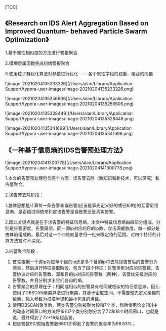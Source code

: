 [TOC]



## 《**Research on IDS Alert Aggregation Based on Improved Quantum- behaved Particle Swarm Optimization**》

1.基于属性相似度的方法进行警报聚合

2.模糊隶属函数完成初始警报聚合

3.使用粒子群优化算法对参数进行优化-----各个属性字段的权重、聚合的阈值

![image-20210204135233226](/Users/alan/Library/Application Support/typora-user-images/image-20210204135233226.png)

![image-20210204135256606](/Users/alan/Library/Application Support/typora-user-images/image-20210204135256606.png)

![image-20210204135328449](/Users/alan/Library/Application Support/typora-user-images/image-20210204135328449.png)

![image-20210204135341699](/Users/alan/Library/Application Support/typora-user-images/image-20210204135341699.png)

## **《一种基于信息熵的IDS告警预处理方法》**

![image-20210204141300778](/Users/alan/Library/Application Support/typora-user-images/image-20210204141300778.png)

1.本文的告警预处理包含两个方面：误告警去除（新知识和新技术，可以深究）和告警聚合。

2.误告警去除阶段：

​	 1.总体思想是计算每一条告警和误告警(应该是事先定义好的或已知的)的互雷尼信息熵，是否超过阈值来判定该告警是误告警还是真实告警。

​	2.因此关键点就是在于求告警的特征信息熵，本文中特征信息熵由四部分组成，分别是告警密度、告警周期、同一源ip对应的目的ip数、攻击源威胁度，每一部分是由其熵组成的。最后对这一个四维向量求归一化来限定值的范围。对四个特征的计算方法暂时不深究。

3.告警聚合阶段：

1. 首先根据一个源ip对应单个目的ip还是多个目的ip将去除误告警后的告警分为两类，然后进行特征提取阶段，包含了四个特征：告警类型对应的告警数、告警协议对应的告警数、源和目的ip对应的告警数（两种）、告警优先级对应的告警数，并且分别求出它们各自的熵。
2. 告警聚合的原理在于：相同或相似的告警具有相同或相似的特征信息熵，因此使用了DBSCAN聚类算法进行聚类，其基于密度空间，不需要预先定义聚类的数量，输入参数为扫描半径和最小包含的点数。
3. 使用DBSCAN聚类后，两类告警分别被聚为19和7个类，然后使用论文[10]中的动态时间窗口的方法将19和7个类分别划分为了72和18个时间窗口，也就是说，最终得到了72+18条超高警。
4. 超告警数90/原始告警数6601即得到了告警的聚合率为98.63% 。







